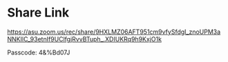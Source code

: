 # Share Link

https://asu.zoom.us/rec/share/9HXLMZ06AFT951cm9vfySfdgI_znoUPM3aNNKIlC_93etnIf9UClfgjRvvBTuph_.XDIUKRq9h9KxjO1k

Passcode: 4&%Bd07J
